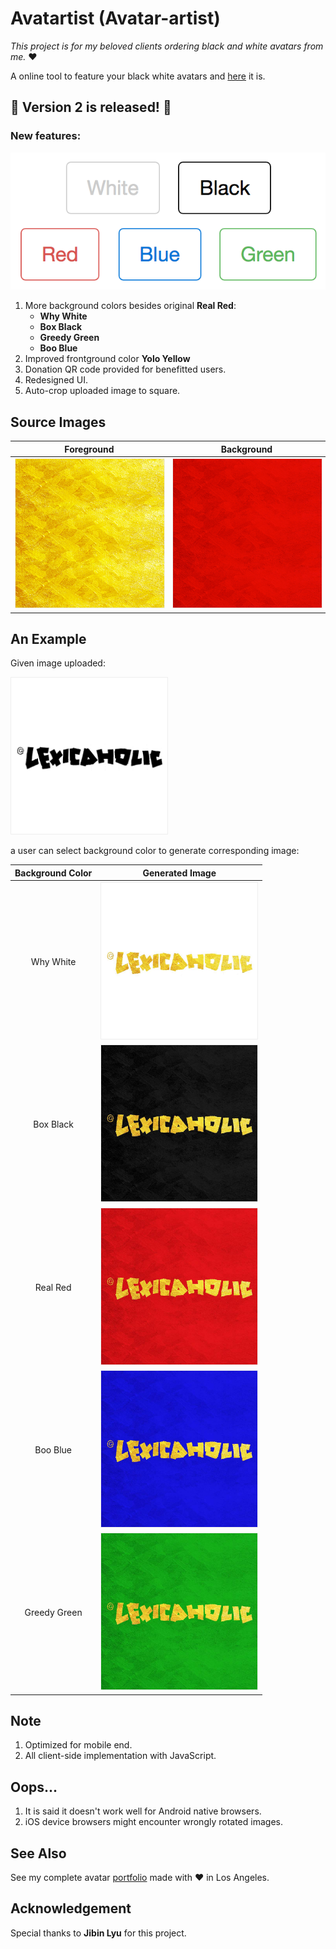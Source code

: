 # Avatartist (Avatar-artist)

*This project is for my beloved clients ordering black and white avatars from me.* ❤️

A online tool to feature your black white avatars and [here](https://augustusz.github.io/Avatartist/) it is.

## 🎉 Version 2 is released! 🎉
### New features:
![](demo/colors.png)

1. More background colors besides original **Real Red**:
	- **Why White**
	- **Box Black**
	- **Greedy Green**
	- **Boo Blue**
2. Improved frontground color **Yolo Yellow**
3. Donation QR code provided for benefitted users.
4. Redesigned UI.
5. Auto-crop uploaded image to square.

## Source Images
| Foreground | Background |
|:-------------:|:-------------:|
|<img src="img/fr800.jpg" width=250 style="border:1px solid #eee">|<img src="img/bk800.jpg" width=250 style="border:1px solid #eee">|

## An Example
Given image uploaded:

<img src="demo/Lexicaholic.jpg" width=250 style="border:1px solid #eee">

a user can select background color to generate corresponding image:

| Background Color | Generated Image |
|:-------------:|:-------------:|
|Why White|<img src="demo/w_Lexicaholic.jpg" width=250 style="border:1px solid #eee">|
|Box Black|<img src="demo/k_Lexicaholic.jpg" width=250 style="border:1px solid #eee">|
|Real Red|<img src="demo/r_Lexicaholic.jpg" width=250 style="border:1px solid #eee">|
|Boo Blue|<img src="demo/b_Lexicaholic.jpg" width=250 style="border:1px solid #eee">|
|Greedy Green|<img src="demo/g_Lexicaholic.jpg" width=250 style="border:1px solid #eee">|

## Note
1. Optimized for mobile end.
2. All client-side implementation with JavaScript.

## Oops...
1. It is said it doesn't work well for Android native browsers.
2. iOS device browsers might encounter wrongly rotated images.

## See Also 
See my complete avatar [portfolio](http://www.coroflot.com/yankuan/avatars) made with ❤️ in Los Angeles.

## Acknowledgement 
Special thanks to **Jibin Lyu** for this project.
